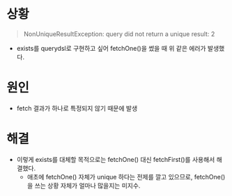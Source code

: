 # 상황

> NonUniqueResultException: query did not return a unique result: 2

- exists를 querydsl로 구현하고 싶어 fetchOne()을 썼을 때 위 같은 에러가 발생했다.

# 원인 

- fetch 결과가 하나로 특정되지 않기 때문에 발생

# 해결 

- 이렇게 exists를 대체할 목적으로는 fetchOne() 대신 fetchFirst()를 사용해서 해결했다.
  - 애초에 fetchOne() 자체가 unique 하다는 전제를 깔고 있으므로, fetchOne()을 쓰는 상황 자체가 얼마나 많을지는 미지수.

